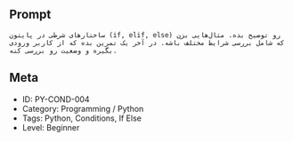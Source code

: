 ## Prompt

```
ساختارهای شرطی در پایتون (if, elif, else) رو توضیح بده. مثال‌هایی بزن که شامل بررسی شرایط مختلف باشه. در آخر یک تمرین بده که از کاربر ورودی بگیره و وضعیت رو بررسی کنه.
```

## Meta

- ID: PY-COND-004  
- Category: Programming / Python  
- Tags: Python, Conditions, If Else  
- Level: Beginner
